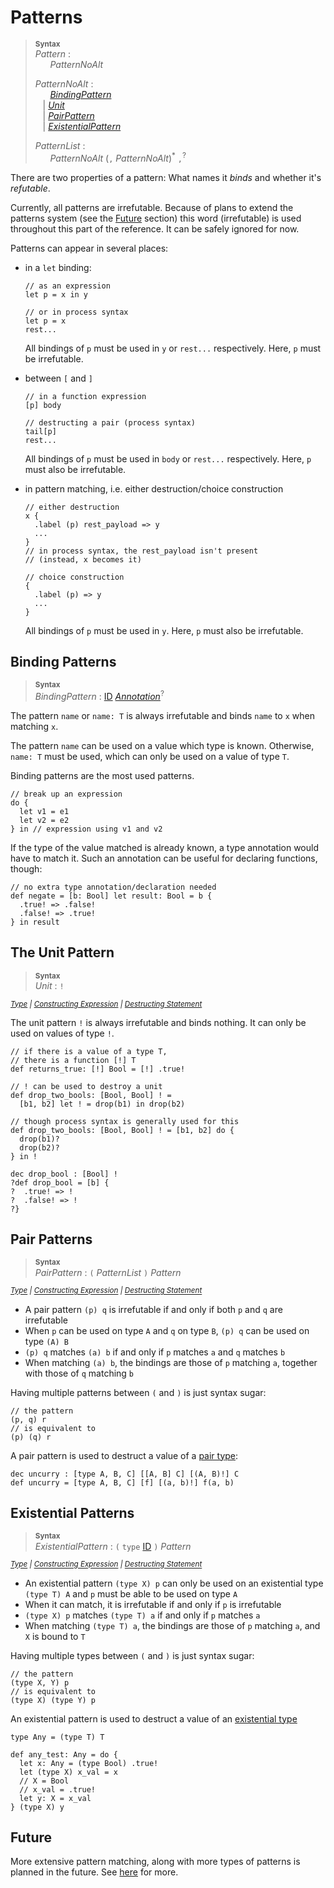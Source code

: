 # Patterns

> **<sup>Syntax</sup>**\
> _Pattern_ :\
> &nbsp;&nbsp; &nbsp;&nbsp; _PatternNoAlt_ <!--\
> &nbsp;&nbsp; | [_AltPattern_](#alternatives)-->
>
> _PatternNoAlt_ :\
> &nbsp;&nbsp; &nbsp;&nbsp; [_BindingPattern_](#binding-patterns) \
> &nbsp;&nbsp; | [_Unit_](#the-unit-pattern) \
> &nbsp;&nbsp; | [_PairPattern_](#pair-patterns) <!--\
> &nbsp;&nbsp; | [_VariantPattern_](#variant-patterns) \
> &nbsp;&nbsp; | [_BlankPattern_](#the-blank-pattern) \
> &nbsp;&nbsp; | [_GroupedPattern_](#grouped-patterns) -->\
> &nbsp;&nbsp; | [_ExistentialPattern_](#existential-patterns)
>
> _PatternList_ :\
> &nbsp;&nbsp; &nbsp;&nbsp; _PatternNoAlt_ (`,` _PatternNoAlt_)<sup>*</sup> `,`<sup>?</sup>

There are two properties of a pattern: What names it *binds* and whether it's *refutable*.

<div id="irrefutable-note" class="warning" style="--warning-border: var(--note-border)">

Currently, all patterns are irrefutable. Because of plans to extend the patterns system (see the [Future](#future) section) this word (irrefutable) is used throughout this part of the reference. It can be safely ignored for now.
</div>

Patterns can appear in several places:
- in a `let` binding:
  ```par
  // as an expression
  let p = x in y

  // or in process syntax
  let p = x
  rest...
  ```
  All bindings of `p` must be used in `y` or `rest...` respectively.
  Here, `p` must be irrefutable.

- between `[` and `]`
  ```par
  // in a function expression
  [p] body

  // destructing a pair (process syntax)
  tail[p]
  rest...
  ```
  All bindings of `p` must be used in `body` or `rest...` respectively.
  Here, `p` must also be irrefutable.

<!-- - in pattern matching, i.e. either destruction
  ```par
  x {
    p1 => y1,
    p2 => y2,
    ...
  }
  ```
  Here, the patterns `p1`, `p2`, ... don't have to be irrefutable. All bindings of a pattern `p` must be used in the corresponding branch `y` though.

  The matching must be *exhaustive*, i.e. every possible value of `x` must be matched in some branch. If multiple branches would match `x`, the first one is used.-->
- in pattern matching, i.e. either destruction/choice construction
  ```par
  // either destruction
  x {
    .label (p) rest_payload => y
    ...
  }
  // in process syntax, the rest_payload isn't present
  // (instead, x becomes it)

  // choice construction
  {
    .label (p) => y
    ...
  }
  ```
  All bindings of `p` must be used in `y`.
  Here, `p` must also be irrefutable.

## Binding Patterns

> **<sup>Syntax</sup>**\
> _BindingPattern_ : [ID] [_Annotation_]<sup>?</sup> <!--(`@` _PatternNoAlt_)<sup>?</sup>-->

<!--The optional `@` and what comes after is called a *subpattern*.

If no subpattern is present, the pattern always matches and binds to its name:-->

The pattern `name` or `name: T` is always irrefutable and binds `name` to `x` when matching `x`.

The pattern `name` can be used on a value which type is known. Otherwise, `name: T` must be used, which can only be used on a value of type `T`.

Binding patterns are the most used patterns.
```par
// break up an expression
do {
  let v1 = e1
  let v2 = e2
} in // expression using v1 and v2
```

If the type of the value matched is already known, a type annotation would have to match it.
Such an annotation can be useful for declaring functions, though:
```par
// no extra type annotation/declaration needed
def negate = [b: Bool] let result: Bool = b {
  .true! => .false!
  .false! => .true!
} in result
```

<!--If a subpattern is present, however, `name @ subp` matches exactly when `subp` matches. Generally, it is refutable. When matching `x`, it binds `name` to `x`. All bindings of `subp` are consumed by `name`, i.e. they can't be used anymore. For that reason, the [blank pattern](#the-blank-pattern) `_` may be used inside `subp`.
```par
// example
```-->

## The Unit Pattern

> **<sup>Syntax</sup>**\
> _Unit_ : `!`

*<sup>
[Type](types.md#the-unit-type)
| [Constructing Expression](./expressions/construction.md#the-unit-expression)
| [Destructing Statement](./statements/commands.md#the-continue-command)
</sup>*

The unit pattern `!` is always irrefutable and binds nothing.
It can only be used on values of type `!`.

```par
// if there is a value of a type T,
// there is a function [!] T
def returns_true: [!] Bool = [!] .true!

// ! can be used to destroy a unit
def drop_two_bools: [Bool, Bool] ! = 
  [b1, b2] let ! = drop(b1) in drop(b2)

// though process syntax is generally used for this
def drop_two_bools: [Bool, Bool] ! = [b1, b2] do {
  drop(b1)?
  drop(b2)?
} in !

dec drop_bool : [Bool] ! 
?def drop_bool = [b] {
?  .true! => !
?  .false! => !
?}
```

## Pair Patterns

> **<sup>Syntax</sup>**\
> _PairPattern_ : `(` _PatternList_ `)` _Pattern_

*<sup>
[Type](types.md#pair-types)
| [Constructing Expression](./expressions/construction.md#pair-expressions)
| [Destructing Statement](./statements/commands.md#receive-commands)
</sup>*

- A pair pattern `(p) q` is irrefutable if and only if both `p` and `q` are irrefutable
- When `p` can be used on type `A` and `q` on type `B`, `(p) q` can be used on type `(A) B`
- `(p) q` matches `(a) b` if and only if `p` matches `a` and `q` matches `b`
- When matching `(a) b`, the bindings are those of `p` matching `a`, together with those of `q` matching `b`

Having multiple patterns between `(` and `)` is just syntax sugar:
```par
// the pattern
(p, q) r
// is equivalent to
(p) (q) r
```

A pair pattern is used to destruct a value of a [pair type](types.md#pair-types):
```par
dec uncurry : [type A, B, C] [[A, B] C] [(A, B)!] C
def uncurry = [type A, B, C] [f] [(a, b)!] f(a, b)
```

## Existential Patterns

> **<sup>Syntax</sup>**\
> _ExistentialPattern_ : `(` `type` [ID] `)` _Pattern_

*<sup>
[Type](types.md#existential-types)
| [Constructing Expression](./expressions/construction.md#existential-constructions)
| [Destructing Statement](./statements/commands.md#receive-type-commands)
</sup>*

- An existential pattern `(type X) p` can only be used on an existential type `(type T) A` and `p` must be able to be used on type `A`
- When it can match, it is irrefutable if and only if `p` is irrefutable
- `(type X) p` matches `(type T) a` if and only if `p` matches `a`
- When matching `(type T) a`, the bindings are those of `p` matching `a`, and `X` is bound to `T`

Having multiple types between `(` and `)` is just syntax sugar:
```par
// the pattern
(type X, Y) p
// is equivalent to
(type X) (type Y) p
```

An existential pattern is used to destruct a value of an [existential type](types.md#existential-types)
```par
type Any = (type T) T

def any_test: Any = do {
  let x: Any = (type Bool) .true!
  let (type X) x_val = x
  // X = Bool
  // x_val = .true!
  let y: X = x_val
} (type X) y
```

## Future

More extensive pattern matching, along with more types of patterns is planned in the future. See [here](future.md) for more.

[ID]: ./lexical.md#names
[_Annotation_]: ./types.md